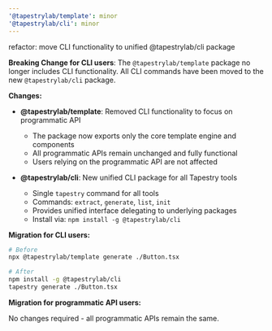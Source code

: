 ```yaml
---
'@tapestrylab/template': minor
'@tapestrylab/cli': minor
---
```


refactor: move CLI functionality to unified @tapestrylab/cli package

**Breaking Change for CLI users**: The `@tapestrylab/template` package no longer includes CLI functionality. All CLI commands have been moved to the new `@tapestrylab/cli` package.

**Changes:**

- **@tapestrylab/template**: Removed CLI functionality to focus on programmatic API
  - The package now exports only the core template engine and components
  - All programmatic APIs remain unchanged and fully functional
  - Users relying on the programmatic API are not affected

- **@tapestrylab/cli**: New unified CLI package for all Tapestry tools
  - Single `tapestry` command for all tools
  - Commands: `extract`, `generate`, `list`, `init`
  - Provides unified interface delegating to underlying packages
  - Install via: `npm install -g @tapestrylab/cli`

**Migration for CLI users:**

```bash
# Before
npx @tapestrylab/template generate ./Button.tsx

# After
npm install -g @tapestrylab/cli
tapestry generate ./Button.tsx
```

**Migration for programmatic API users:**

No changes required - all programmatic APIs remain the same.
